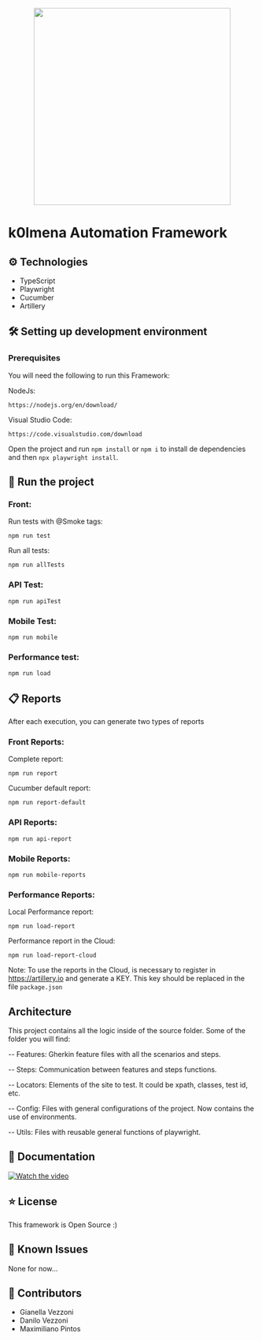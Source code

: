<p align="center">
<img src="https://i.imgur.com/jrStTTp.png" width="400px">
</p>

# k0lmena Automation Framework

## ⚙️ Technologies

- TypeScript
- Playwright
- Cucumber
- Artillery

## 🛠️ Setting up development environment

### Prerequisites
You will need the following to run this Framework:

NodeJs:
```
https://nodejs.org/en/download/
```

Visual Studio Code:
```
https://code.visualstudio.com/download
```

Open the project and run `npm install` or `npm i` to install de dependencies and then `npx playwright install`.

## 🚀 Run the project

### Front:

Run tests with @Smoke tags: 
```
npm run test
```
Run all tests: 
```
npm run allTests
```

### API Test:
```
npm run apiTest
```

### Mobile Test:
```
npm run mobile
```

### Performance test:
```
npm run load
```

## 📋 Reports
After each execution, you can generate two types of reports

### Front Reports:

Complete report: 
```
npm run report
```

Cucumber default report: 
```
npm run report-default
```

### API Reports:

```
npm run api-report
```

### Mobile Reports:

```
npm run mobile-reports
```

### Performance Reports:

Local Performance report: 
```
npm run load-report
```

Performance report in the Cloud: 
```
npm run load-report-cloud
```

Note: To use the reports in the Cloud, is necessary to register in https://artillery.io and generate a KEY. This key should be replaced in the file `package.json`


## Architecture
This project contains all the logic inside of the source folder. Some of the folder you will find:

-- Features: Gherkin feature files with all the scenarios and steps.

-- Steps: Communication between features and steps functions.

-- Locators: Elements of the site to test. It could be xpath, classes, test id, etc.

-- Config: Files with general configurations of the project. Now contains the use of environments.

-- Utils: Files with reusable general functions of playwright.

## 📖 Documentation

[![Watch the video](https://img.youtube.com/vi/n7plezXinZ8/maxresdefault.jpg)](https://youtu.be/n7plezXinZ8)

## ⭐ License
This framework is Open Source :)

## 🐞 Known Issues
None for now...

## 👥 Contributors
- Gianella Vezzoni
- Danilo Vezzoni
- Maximiliano Pintos


